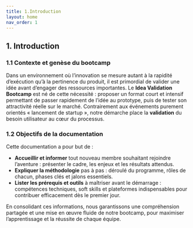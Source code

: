 ```yaml
---
title: 1.Introduction
layout: home
nav_order: 1
---
```


## 1. Introduction

### 1.1 Contexte et genèse du bootcamp

Dans un environnement où l’innovation se mesure autant à la rapidité d’exécution qu’à la pertinence du produit, il est primordial de valider une idée avant d’engager des ressources importantes. Le **Idea Validation Bootcamp** est né de cette nécessité : proposer un format court et intensif permettant de passer rapidement de l’idée au prototype, puis de tester son attractivité réelle sur le marché. Contrairement aux événements purement orientés « lancement de startup », notre démarche place la **validation** du besoin utilisateur au cœur du processus.

### 1.2 Objectifs de la documentation

Cette documentation a pour but de :

* **Accueillir et informer** tout nouveau membre souhaitant rejoindre l’aventure : présenter le cadre, les enjeux et les résultats attendus.
* **Expliquer la méthodologie** pas à pas : déroulé du programme, rôles de chacun, phases clés et jalons essentiels.
* **Lister les prérequis et outils** à maîtriser avant le démarrage : compétences techniques, soft skills et plateformes indispensables pour contribuer efficacement dès le premier jour.

En consolidant ces informations, nous garantissons une compréhension partagée et une mise en œuvre fluide de notre bootcamp, pour maximiser l’apprentissage et la réussite de chaque équipe.
